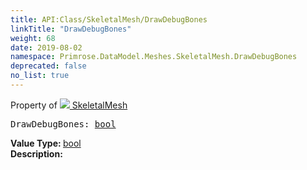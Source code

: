 ```yaml
---
title: API:Class/SkeletalMesh/DrawDebugBones
linkTitle: "DrawDebugBones"
weight: 68
date: 2019-08-02
namespace: Primrose.DataModel.Meshes.SkeletalMesh.DrawDebugBones
deprecated: false
no_list: true
---
```

Property of <a href="/docs/api-reference/Class/SkeletalMesh"><img src="/icons/silk/skeletmesh.png"/>&nbsp;SkeletalMesh</a>
<pre class="method-declaration">
DrawDebugBones: <a class="type" href="/docs/api-reference/System/Primitives#boolean">bool</a></pre>
<b>Value Type: </b>
<a class="type" href="/docs/api-reference/System/Primitives#boolean">bool</a>
<br/>
<b>Description: </b>